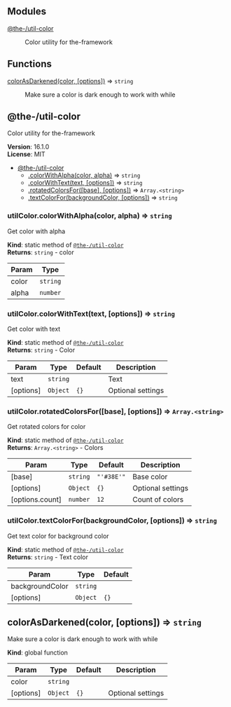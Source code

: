 <!--- Code generated by @the-/script-doc. DO NOT EDIT. -->

## Modules

<dl>
<dt><a href="#module_@the-/util-color">@the-/util-color</a></dt>
<dd><p>Color utility for the-framework</p>
</dd>
</dl>

## Functions

<dl>
<dt><a href="#colorAsDarkened">colorAsDarkened(color, [options])</a> ⇒ <code>string</code></dt>
<dd><p>Make sure a color is dark enough to work with while</p>
</dd>
</dl>

<a name="module_@the-/util-color"></a>

## @the-/util-color
Color utility for the-framework

**Version**: 16.1.0  
**License**: MIT  

* [@the-/util-color](#module_@the-/util-color)
    * [.colorWithAlpha(color, alpha)](#module_@the-/util-color.colorWithAlpha) ⇒ <code>string</code>
    * [.colorWithText(text, [options])](#module_@the-/util-color.colorWithText) ⇒ <code>string</code>
    * [.rotatedColorsFor([base], [options])](#module_@the-/util-color.rotatedColorsFor) ⇒ <code>Array.&lt;string&gt;</code>
    * [.textColorFor(backgroundColor, [options])](#module_@the-/util-color.textColorFor) ⇒ <code>string</code>

<a name="module_@the-/util-color.colorWithAlpha"></a>

### utilColor.colorWithAlpha(color, alpha) ⇒ <code>string</code>
Get color with alpha

**Kind**: static method of [<code>@the-/util-color</code>](#module_@the-/util-color)  
**Returns**: <code>string</code> - color  

| Param | Type |
| --- | --- |
| color | <code>string</code> | 
| alpha | <code>number</code> | 

<a name="module_@the-/util-color.colorWithText"></a>

### utilColor.colorWithText(text, [options]) ⇒ <code>string</code>
Get color with text

**Kind**: static method of [<code>@the-/util-color</code>](#module_@the-/util-color)  
**Returns**: <code>string</code> - Color  

| Param | Type | Default | Description |
| --- | --- | --- | --- |
| text | <code>string</code> |  | Text |
| [options] | <code>Object</code> | <code>{}</code> | Optional settings |

<a name="module_@the-/util-color.rotatedColorsFor"></a>

### utilColor.rotatedColorsFor([base], [options]) ⇒ <code>Array.&lt;string&gt;</code>
Get rotated colors for color

**Kind**: static method of [<code>@the-/util-color</code>](#module_@the-/util-color)  
**Returns**: <code>Array.&lt;string&gt;</code> - Colors  

| Param | Type | Default | Description |
| --- | --- | --- | --- |
| [base] | <code>string</code> | <code>&quot;&#x27;#38E&#x27;&quot;</code> | Base color |
| [options] | <code>Object</code> | <code>{}</code> | Optional settings |
| [options.count] | <code>number</code> | <code>12</code> | Count of colors |

<a name="module_@the-/util-color.textColorFor"></a>

### utilColor.textColorFor(backgroundColor, [options]) ⇒ <code>string</code>
Get text color for background color

**Kind**: static method of [<code>@the-/util-color</code>](#module_@the-/util-color)  
**Returns**: <code>string</code> - Text color  

| Param | Type | Default |
| --- | --- | --- |
| backgroundColor | <code>string</code> |  | 
| [options] | <code>Object</code> | <code>{}</code> | 

<a name="colorAsDarkened"></a>

## colorAsDarkened(color, [options]) ⇒ <code>string</code>
Make sure a color is dark enough to work with while

**Kind**: global function  

| Param | Type | Default | Description |
| --- | --- | --- | --- |
| color | <code>string</code> |  |  |
| [options] | <code>Object</code> | <code>{}</code> | Optional settings |

